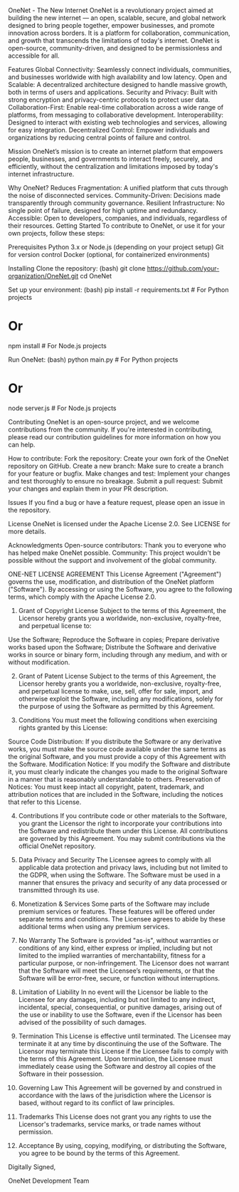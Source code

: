 OneNet - The New Internet
OneNet is a revolutionary project aimed at building the new internet — an open, scalable, secure, and global network designed to bring people together, empower businesses, and promote innovation across borders. It is a platform for collaboration, communication, and growth that transcends the limitations of today's internet. OneNet is open-source, community-driven, and designed to be permissionless and accessible for all.

Features
Global Connectivity: Seamlessly connect individuals, communities, and businesses worldwide with high availability and low latency.
Open and Scalable: A decentralized architecture designed to handle massive growth, both in terms of users and applications.
Security and Privacy: Built with strong encryption and privacy-centric protocols to protect user data.
Collaboration-First: Enable real-time collaboration across a wide range of platforms, from messaging to collaborative development.
Interoperability: Designed to interact with existing web technologies and services, allowing for easy integration.
Decentralized Control: Empower individuals and organizations by reducing central points of failure and control.

Mission
OneNet’s mission is to create an internet platform that empowers people, businesses, and governments to interact freely, securely, and efficiently, without the centralization and limitations imposed by today's internet infrastructure.

Why OneNet?
Reduces Fragmentation: A unified platform that cuts through the noise of disconnected services.
Community-Driven: Decisions made transparently through community governance.
Resilient Infrastructure: No single point of failure, designed for high uptime and redundancy.
Accessible: Open to developers, companies, and individuals, regardless of their resources.
Getting Started
To contribute to OneNet, or use it for your own projects, follow these steps:

Prerequisites
Python 3.x or Node.js (depending on your project setup)
Git for version control
Docker (optional, for containerized environments)

Installing
Clone the repository:
(bash)
git clone https://github.com/your-organization/OneNet.git
cd OneNet

Set up your environment:
(bash)
pip install -r requirements.txt  # For Python projects
# Or
npm install  # For Node.js projects

Run OneNet:
(bash)
python main.py  # For Python projects
# Or
node server.js  # For Node.js projects

Contributing
OneNet is an open-source project, and we welcome contributions from the community. If you're interested in contributing, please read our contribution guidelines for more information on how you can help.

How to contribute:
Fork the repository: Create your own fork of the OneNet repository on GitHub.
Create a new branch: Make sure to create a branch for your feature or bugfix.
Make changes and test: Implement your changes and test thoroughly to ensure no breakage.
Submit a pull request: Submit your changes and explain them in your PR description.

Issues
If you find a bug or have a feature request, please open an issue in the repository.

License
OneNet is licensed under the Apache License 2.0. See LICENSE for more details.

Acknowledgments
Open-source contributors: Thank you to everyone who has helped make OneNet possible.
Community: This project wouldn't be possible without the support and involvement of the global community.

ONE-NET LICENSE AGREEMENT
This License Agreement ("Agreement") governs the use, modification, and distribution of the OneNet platform ("Software"). By accessing or using the Software, you agree to the following terms, which comply with the Apache License 2.0.

1. Grant of Copyright License
Subject to the terms of this Agreement, the Licensor hereby grants you a worldwide, non-exclusive, royalty-free, and perpetual license to:

Use the Software;
Reproduce the Software in copies;
Prepare derivative works based upon the Software;
Distribute the Software and derivative works in source or binary form, including through any medium, and with or without modification.

2. Grant of Patent License
Subject to the terms of this Agreement, the Licensor hereby grants you a worldwide, non-exclusive, royalty-free, and perpetual license to make, use, sell, offer for sale, import, and otherwise exploit the Software, including any modifications, solely for the purpose of using the Software as permitted by this Agreement.

3. Conditions
You must meet the following conditions when exercising rights granted by this License:

Source Code Distribution: If you distribute the Software or any derivative works, you must make the source code available under the same terms as the original Software, and you must provide a copy of this Agreement with the Software.
Modification Notice: If you modify the Software and distribute it, you must clearly indicate the changes you made to the original Software in a manner that is reasonably understandable to others.
Preservation of Notices: You must keep intact all copyright, patent, trademark, and attribution notices that are included in the Software, including the notices that refer to this License.

4. Contributions
If you contribute code or other materials to the Software, you grant the Licensor the right to incorporate your contributions into the Software and redistribute them under this License. All contributions are governed by this Agreement.
You may submit contributions via the official OneNet repository.

5. Data Privacy and Security
The Licensee agrees to comply with all applicable data protection and privacy laws, including but not limited to the GDPR, when using the Software. The Software must be used in a manner that ensures the privacy and security of any data processed or transmitted through its use.

6. Monetization & Services
Some parts of the Software may include premium services or features. These features will be offered under separate terms and conditions. The Licensee agrees to abide by these additional terms when using any premium services.

7. No Warranty
The Software is provided "as-is", without warranties or conditions of any kind, either express or implied, including but not limited to the implied warranties of merchantability, fitness for a particular purpose, or non-infringement. The Licensor does not warrant that the Software will meet the Licensee’s requirements, or that the Software will be error-free, secure, or function without interruptions.

8. Limitation of Liability
In no event will the Licensor be liable to the Licensee for any damages, including but not limited to any indirect, incidental, special, consequential, or punitive damages, arising out of the use or inability to use the Software, even if the Licensor has been advised of the possibility of such damages.

9. Termination
This License is effective until terminated. The Licensee may terminate it at any time by discontinuing the use of the Software.
The Licensor may terminate this License if the Licensee fails to comply with the terms of this Agreement. Upon termination, the Licensee must immediately cease using the Software and destroy all copies of the Software in their possession.
10. Governing Law
This Agreement will be governed by and construed in accordance with the laws of the jurisdiction where the Licensor is based, without regard to its conflict of law principles.

11. Trademarks
This License does not grant you any rights to use the Licensor's trademarks, service marks, or trade names without permission.

12. Acceptance
By using, copying, modifying, or distributing the Software, you agree to be bound by the terms of this Agreement.

Digitally Signed,

OneNet Development Team
